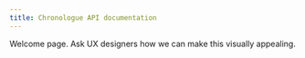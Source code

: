 ```yaml
---
title: Chronologue API documentation
---
```


Welcome page.
Ask UX designers how we can make this visually appealing.